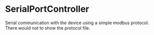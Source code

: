 # SerialPortController

Serial communication with the device using a simple modbus protocol.
There would not to show the protocol file.
